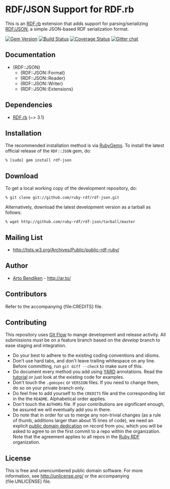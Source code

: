 RDF/JSON Support for RDF.rb
===========================

This is an [RDF.rb][] extension that adds support for parsing/serializing
[RDF/JSON][], a simple JSON-based RDF serialization format.

[![Gem Version](https://badge.fury.io/rb/rdf-json.png)](https://badge.fury.io/rb/rdf-json)
[![Build Status](https://github.com/ruby-rdf/rdf-json/workflows/CI/badge.svg?branch=develop)](https://github.com/ruby-rdf/rdf-json/actions?query=workflow%3ACI)
[![Coverage Status](https://coveralls.io/repos/ruby-rdf/rdf-json/badge.svg?branch=develop)](https://coveralls.io/github/ruby-rdf/rdf-json?branch=develop)
[![Gitter chat](https://badges.gitter.im/ruby-rdf/rdf.png)](https://gitter.im/ruby-rdf/rdf)

Documentation
-------------

* {RDF::JSON}
  * {RDF::JSON::Format}
  * {RDF::JSON::Reader}
  * {RDF::JSON::Writer}
  * {RDF::JSON::Extensions}

Dependencies
------------

* [RDF.rb](http://rubygems.org/gems/rdf) (~> 3.1)

Installation
------------

The recommended installation method is via [RubyGems](http://rubygems.org/).
To install the latest official release of the `RDF::JSON` gem, do:

    % [sudo] gem install rdf-json

Download
--------

To get a local working copy of the development repository, do:

    % git clone git://github.com/ruby-rdf/rdf-json.git

Alternatively, download the latest development version as a tarball as
follows:

    % wget http://github.com/ruby-rdf/rdf-json/tarball/master

Mailing List
------------

* <http://lists.w3.org/Archives/Public/public-rdf-ruby/>

Author
------

* [Arto Bendiken](http://github.com/ruby-rdf) - <http://ar.to/>

Contributors
------------

Refer to the accompanying {file:CREDITS} file.

## Contributing

This repository uses [Git Flow](https://github.com/nvie/gitflow) to mange development and release activity. All submissions _must_ be on a feature branch based on the _develop_ branch to ease staging and integration.

* Do your best to adhere to the existing coding conventions and idioms.
* Don't use hard tabs, and don't leave trailing whitespace on any line.
  Before committing, run `git diff --check` to make sure of this.
* Do document every method you add using [YARD][] annotations. Read the
  [tutorial][YARD-GS] or just look at the existing code for examples.
* Don't touch the `.gemspec` or `VERSION` files. If you need to change them,
  do so on your private branch only.
* Do feel free to add yourself to the `CREDITS` file and the
  corresponding list in the the `README`. Alphabetical order applies.
* Don't touch the `AUTHORS` file. If your contributions are significant
  enough, be assured we will eventually add you in there.
* Do note that in order for us to merge any non-trivial changes (as a rule
  of thumb, additions larger than about 15 lines of code), we need an
  explicit [public domain dedication][PDD] on record from you,
  which you will be asked to agree to on the first commit to a repo within the organization.
  Note that the agreement applies to all repos in the [Ruby RDF](https://github.com/ruby-rdf/) organization.

## License

This is free and unencumbered public domain software. For more information,
see <http://unlicense.org/> or the accompanying {file:UNLICENSE} file.

[RDF.rb]:   http://www.rubydoc.info/github/ruby-rdf/rdf/
[RDF/JSON]: http://www.w3.org/TR/2013/NOTE-rdf-json-20131107/
[YARD]:             http://yardoc.org/
[YARD-GS]:          http://rubydoc.info/docs/yard/file/docs/GettingStarted.md
[PDD]:              https://unlicense.org/#unlicensing-contributions
